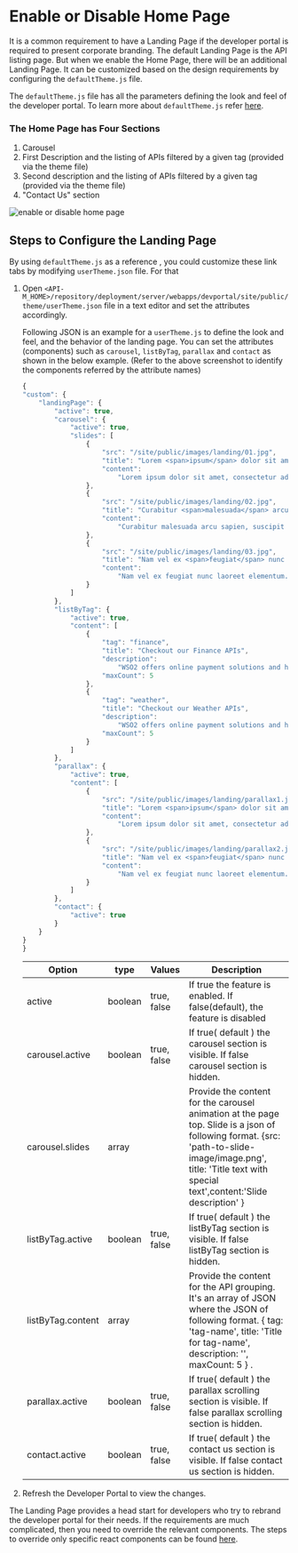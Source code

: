 # Enable or Disable Home Page

It is a common requirement to have a Landing Page if the developer portal is required to present corporate branding. The default Landing Page is the API listing page. But when we enable the Home Page, there will be an additional Landing Page. It can be customized based on the design requirements by configuring the `defaultTheme.js` file.

The `defaultTheme.js` file has all the parameters defining the look and feel of the developer portal. To learn more about `defaultTheme.js` refer [here]({{base_path}}/reference/customize-product/customizations/customizing-the-developer-portal/overriding-developer-portal-theme/#global-theming).

### The Home Page has Four Sections
1. Carousel
2. First Description and the listing of APIs filtered by a given tag (provided via the theme file)
3. Second description and the listing of APIs filtered by a given tag (provided via the theme file)
4. "Contact Us" section

 ![enable or disable home page]({{base_path}}/assets/img/learn/enable-or-disable-home-page.png) 

## Steps to Configure the Landing Page

By using `defaultTheme.js` as a reference , you could customize these link tabs by modifying `userTheme.json` file. For that

1. Open `<API-M_HOME>/repository/deployment/server/webapps/devportal/site/public/theme/userTheme.json` file in a text editor and set the attributes accordingly.

    Following JSON is an example for a `userTheme.js` to define the look and feel, and the behavior of the landing page. You can set the attributes (components) such as `carousel`, `listByTag`, `parallax` and `contact` as shown in the below example. (Refer to the above screenshot to identify the components referred by the attribute names)

    ``` js
    {
    "custom": {
        "landingPage": {
            "active": true,
            "carousel": {
                "active": true,
                "slides": [
                    {
                        "src": "/site/public/images/landing/01.jpg",
                        "title": "Lorem <span>ipsum</span> dolor sit amet",
                        "content":
                            "Lorem ipsum dolor sit amet, consectetur adipiscing elit. Integer felis lacus, placerat vel condimentum in, porta a urna. Suspendisse dolor diam, vestibulum at molestie dapibus, semper eget ex. Morbi sit amet euismod tortor."
                    },
                    {
                        "src": "/site/public/images/landing/02.jpg",
                        "title": "Curabitur <span>malesuada</span> arcu sapien",
                        "content":
                            "Curabitur malesuada arcu sapien, suscipit egestas purus efficitur vitae. Etiam vulputate hendrerit venenatis. "
                    },
                    {
                        "src": "/site/public/images/landing/03.jpg",
                        "title": "Nam vel ex <span>feugiat</span> nunc laoreet",
                        "content":
                            "Nam vel ex feugiat nunc laoreet elementum. Duis sed nibh condimentum, posuere risus a, mollis diam. Vivamus ultricies, augue id pulvinar semper, mauris lorem bibendum urna, eget tincidunt quam ex ut diam."
                    }
                ]
            },
            "listByTag": {
                "active": true,
                "content": [
                    {
                        "tag": "finance",
                        "title": "Checkout our Finance APIs",
                        "description":
                            "WSO2 offers online payment solutions and have more than 123 million customers worldwide. The WSO2 Finance API makes powerful functionality available to developers by exposing various features of the platform. Functionality includes but is not limited to invoice management, transaction processing, and account management.",
                        "maxCount": 5
                    },
                    {
                        "tag": "weather",
                        "title": "Checkout our Weather APIs",
                        "description":
                            "WSO2 offers online payment solutions and have more than 123 million customers worldwide. The WSO2 Finance API makes powerful functionality available to developers by exposing various features of the platform. Functionality includes but is not limited to invoice management, transaction processing, and account management.",
                        "maxCount": 5
                    }
                ]
            },
            "parallax": {
                "active": true,
                "content": [
                    {
                        "src": "/site/public/images/landing/parallax1.jpg",
                        "title": "Lorem <span>ipsum</span> dolor sit amet",
                        "content":
                            "Lorem ipsum dolor sit amet, consectetur adipiscing elit. Integer felis lacus, placerat vel condimentum in, porta a urna. Suspendisse dolor diam, vestibulum at molestie dapibus, semper eget ex. Morbi sit amet euismod tortor."
                    },
                    {
                        "src": "/site/public/images/landing/parallax2.jpg",
                        "title": "Nam vel ex <span>feugiat</span> nunc laoreet",
                        "content":
                            "Nam vel ex feugiat nunc laoreet elementum. Duis sed nibh condimentum, posuere risus a, mollis diam. Vivamus ultricies, augue id pulvinar semper, mauris lorem bibendum urna, eget tincidunt quam ex ut diam."
                    }
                ]
            },
            "contact": {
                "active": true
            }
        }
    }
    }

    ```

    | Option | type | Values | Description |
    | ------ | -- | ----------- | ----------- |
    | active | boolean | true, false | If true the feature is enabled. If false(default), the feature is disabled  |
    | carousel.active | boolean | true, false | If true( default ) the carousel section is visible. If false carousel section is hidden. |
    | carousel.slides | array | |  Provide the content for the carousel animation at the page top. Slide is a json of following format. {src: 'path-to-slide-image/image.png', title: 'Title text with <span>special text</span>',content:'Slide description' }  |
    | listByTag.active | boolean | true, false | If true( default ) the listByTag section is visible. If false listByTag section is hidden. |
    listByTag.content | array | | Provide the content for the API grouping. It's an array of JSON where the JSON of following format. { tag: 'tag-name', title: 'Title for tag-name', description: '', maxCount: 5 } .|
    | parallax.active | boolean | true, false | If true( default ) the parallax scrolling section is visible. If false parallax scrolling section is hidden. |
    | contact.active | boolean | true, false | If true( default ) the contact us section is visible. If false contact us section is hidden. |  

2. Refresh the Developer Portal to view the changes.  

The Landing Page provides a head start for developers who try to rebrand the developer portal for their needs. If the requirements are much complicated, then you need to override the relevant components. The steps to override only specific react components can be found [here]({{base_path}}/reference/customize-product/customizations/advanced-ui-customization/).

